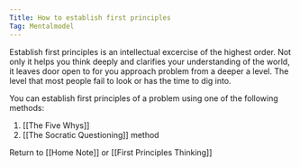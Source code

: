 ```yaml
---
Title: How to establish first principles
Tag: Mentalmodel
---
```



Establish first principles is an intellectual excercise of the highest order. Not only it helps you think deeply and clarifies your understanding of the world, it leaves door open to for you approach problem from a deeper a level. The level that most people fail to look or has the time to dig into.

You can establish first principles of a problem using one of the following methods:
1.  [[The Five Whys]]
2.  [[The Socratic Questioning]] method























Return to [[Home Note]] or [[First Principles Thinking]]
